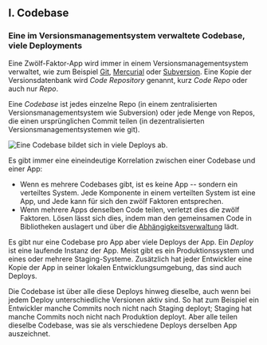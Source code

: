 ﻿## I. Codebase

### Eine im Versionsmanagementsystem verwaltete Codebase, viele Deployments

Eine Zwölf-Faktor-App wird immer in einem Versionsmanagementsystem verwaltet, wie zum Beispiel [Git](http://git-scm.com/), [Mercurial](https://www.mercurial-scm.org/) oder [Subversion](http://subversion.apache.org/). Eine Kopie der Versionsdatenbank wird *Code Repository* genannt, kurz *Code Repo* oder auch nur *Repo*.

Eine *Codebase* ist jedes einzelne Repo (in einem zentralisierten Versionsmanagementsystem wie Subversion) oder jede Menge von Repos, die einen ursprünglichen Commit teilen (in dezentralisierten Versionsmanagementsystemen wie git).

![Eine Codebase bildet sich in viele Deploys ab.](/images/codebase-deploys.png)

Es gibt immer eine eineindeutige Korrelation zwischen einer Codebase und einer App:

* Wenn es mehrere Codebases gibt, ist es keine App -- sondern ein verteiltes System. Jede Komponente in einem verteilten System ist eine App, und Jede kann für sich den zwölf Faktoren entsprechen.
* Wenn mehrere Apps denselben Code teilen, verletzt dies die zwölf Faktoren. Lösen lässt sich dies, indem man den gemeinsamen Code in Bibliotheken auslagert und über die [Abhängigkeitsverwaltung](./dependencies) lädt.

Es gibt nur eine Codebase pro App aber viele Deploys der App. Ein *Deploy* ist eine laufende Instanz der App. Meist gibt es ein Produktionssystem und eines oder mehrere Staging-Systeme. Zusätzlich hat jeder Entwickler eine Kopie der App in seiner lokalen Entwicklungsumgebung, das sind auch Deploys.

Die Codebase ist über alle diese Deploys hinweg dieselbe, auch wenn bei jedem Deploy unterschiedliche Versionen aktiv sind. So hat zum Beispiel ein Entwickler manche Commits noch nicht nach Staging deployt; Staging hat manche Commits noch nicht nach Produktion deployt. Aber alle teilen dieselbe Codebase, was sie als verschiedene Deploys derselben App auszeichnet.
